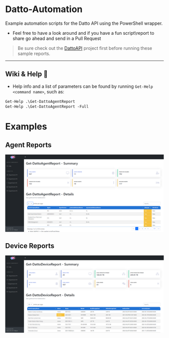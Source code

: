 # Datto-Automation

Example automation scripts for the Datto API using the PowerShell wrapper.

- Feel free to have a look around and if you have a fun script\report to share go ahead and send in a Pull Request
> Be sure check out the [DattoAPI](https://github.com/Celerium/Datto-PowerShellWrapper) project first before running these sample reports.

---

## Wiki & Help :blue_book:

- Help info and a list of parameters can be found by running `Get-Help <command name>`, such as:

```posh
Get-Help .\Get-DattoAgentReport
Get-Help .\Get-DattoAgentReport -Full
```

# Examples

## Agent Reports
![Client Reports](https://github.com/Celerium/Datto-Automation/blob/main/Images/DattoAgentsReport.png)

## Device Reports
![Review Reports](https://github.com/Celerium/Datto-Automation/blob/main/Images/DattoDevicesReport.png)